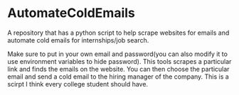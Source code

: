 # AutomateColdEmails
A repository that has a python script to help scrape websites for emails and automate cold emails for internships/job search. 

Make sure to put in your own email and password(you can also  modify it to use environment variables to hide password). This tools scrapes a particular link and finds the emails on the website. You can then choose the particular email and send a cold email to the hiring manager of the company. This is a scirpt I think every college student should have. 
